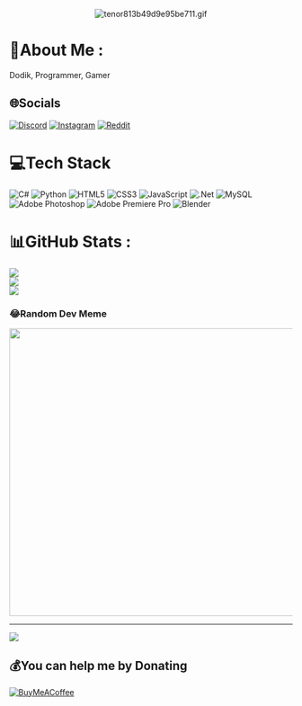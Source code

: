 <p align="center"> <img src="https://s8.gifyu.com/images/tenor813b49d9e95be711.gif" alt="tenor813b49d9e95be711.gif" border="0" /></p>

# 💫About Me :
Dodik, Programmer, Gamer

## 🌐Socials
[![Discord](https://img.shields.io/badge/Discord-%237289DA.svg?logo=discord&logoColor=white)](htttps://discord.gg/selfiction!#7712) [![Instagram](https://img.shields.io/badge/Instagram-%23E4405F.svg?logo=Instagram&logoColor=white)](https://instagram.com/ardmts) [![Reddit](https://img.shields.io/badge/Reddit-%23FF4500.svg?logo=Reddit&logoColor=white)](https://reddit.com/user/selfiction) 

# 💻Tech Stack
![C#](https://img.shields.io/badge/c%23-%23239120.svg?style=for-the-badge&logo=c-sharp&logoColor=white) ![Python](https://img.shields.io/badge/python-3670A0?style=for-the-badge&logo=python&logoColor=ffdd54) ![HTML5](https://img.shields.io/badge/html5-%23E34F26.svg?style=for-the-badge&logo=html5&logoColor=white) ![CSS3](https://img.shields.io/badge/css3-%231572B6.svg?style=for-the-badge&logo=css3&logoColor=white) ![JavaScript](https://img.shields.io/badge/javascript-%23323330.svg?style=for-the-badge&logo=javascript&logoColor=%23F7DF1E) ![.Net](https://img.shields.io/badge/.NET-5C2D91?style=for-the-badge&logo=.net&logoColor=white) ![MySQL](https://img.shields.io/badge/mysql-%2300f.svg?style=for-the-badge&logo=mysql&logoColor=white) ![Adobe Photoshop](https://img.shields.io/badge/adobephotoshop-%2331A8FF.svg?style=for-the-badge&logo=adobephotoshop&logoColor=white) ![Adobe Premiere Pro](https://img.shields.io/badge/Adobe%20Premiere%20Pro-9999FF.svg?style=for-the-badge&logo=Adobe%20Premiere%20Pro&logoColor=white) ![Blender](https://img.shields.io/badge/blender-%23F5792A.svg?style=for-the-badge&logo=blender&logoColor=white)
# 📊GitHub Stats :
![](https://github-readme-stats.vercel.app/api?username=selfiction&theme=dark&hide_border=true&include_all_commits=true&count_private=false)<br/>
![](https://github-readme-streak-stats.herokuapp.com/?user=selfiction&theme=dark&hide_border=true)<br/>
![](https://github-readme-stats.vercel.app/api/top-langs/?username=selfiction&theme=dark&hide_border=true&include_all_commits=true&count_private=false&layout=compact)


### 😂Random Dev Meme
<img src="https://random-memer.herokuapp.com/" width="512px"/>

---
[![](https://visitcount.itsvg.in/api?id=selfiction&icon=0&color=12)](https://visitcount.itsvg.in)

  ## 💰You can help me by Donating
  [![BuyMeACoffee](https://img.shields.io/badge/Buy%20Me%20a%20Coffee-ffdd00?style=for-the-badge&logo=buy-me-a-coffee&logoColor=black)](https://buymeacoffee.com/https://www.buymeacoffee.com/cojarsenijl) 

  <!-- Proudly created with GPRM ( https://gprm.itsvg.in ) -->
  
